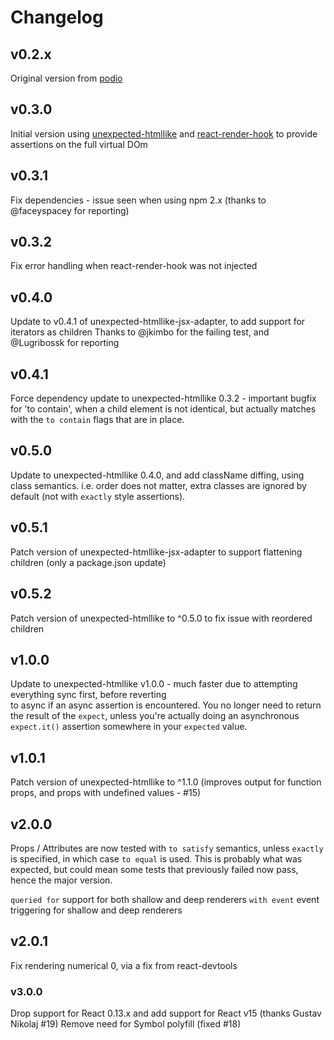 # Changelog

## v0.2.x

Original version from [podio](https://github.com/podio)

## v0.3.0

Initial version using [unexpected-htmllike](https://github.com/bruderstein/unexpected-htmllike) and 
[react-render-hook](https://github.com/bruderstein/react-render-hook) to provide assertions on the 
full virtual DOm

## v0.3.1

Fix dependencies - issue seen when using npm 2.x (thanks to @faceyspacey for reporting)

## v0.3.2

Fix error handling when react-render-hook was not injected

## v0.4.0

Update to v0.4.1 of unexpected-htmllike-jsx-adapter, to add support for iterators as children
Thanks to @jkimbo for the failing test, and @Lugribossk for reporting

## v0.4.1

Force dependency update to unexpected-htmllike 0.3.2 - important bugfix for 'to contain', when a child element 
is not identical, but actually matches with the `to contain` flags that are in place.

## v0.5.0

Update to unexpected-htmllike 0.4.0, and add className diffing, using class semantics. i.e. order does not matter,
extra classes are ignored by default (not with `exactly` style assertions).

## v0.5.1

Patch version of unexpected-htmllike-jsx-adapter to support flattening children (only a package.json update)

## v0.5.2

Patch version of unexpected-htmllike to ^0.5.0 to fix issue with reordered children

## v1.0.0

Update to unexpected-htmllike v1.0.0 - much faster due to attempting everything sync first, before reverting  
to async if an async assertion is encountered.  You no longer need to return the result of the `expect`, unless 
you're actually doing an asynchronous `expect.it()` assertion somewhere in your `expected` value. 

## v1.0.1

Patch version of unexpected-htmllike to ^1.1.0 (improves output for function props, and props with undefined values - #15)

## v2.0.0

Props / Attributes are now tested with `to satisfy` semantics, unless `exactly` is specified, in which case
`to equal` is used.  This is probably what was expected, but could mean some tests that previously failed now pass,
hence the major version.

`queried for` support for both shallow and deep renderers
`with event` event triggering for shallow and deep renderers

## v2.0.1

Fix rendering numerical 0, via a fix from react-devtools

### v3.0.0

Drop support for React 0.13.x and add support for React v15 (thanks Gustav Nikolaj #19)
Remove need for Symbol polyfill (fixed #18)


